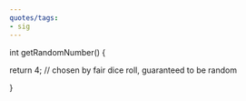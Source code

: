 ```yaml
---
quotes/tags:
- sig
---
```




int getRandomNumber() {

  return 4; // chosen by fair dice roll, guaranteed to be random

}